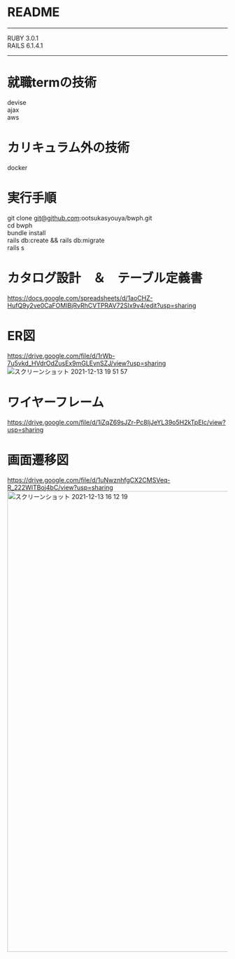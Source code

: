 # README
***
RUBY 3.0.1
<br>
RAILS 6.1.4.1
***
# 就職termの技術  
devise  
ajax  
aws
# カリキュラム外の技術  
docker
# 実行手順
git clone git@github.com:ootsukasyouya/bwph.git  
cd bwph  
bundle install  
rails db:create && rails db:migrate  
rails s
# カタログ設計　＆　テーブル定義書
https://docs.google.com/spreadsheets/d/1aoCHZ-HufQ9y2ve0CaFOMIBjRvRhCVTPRAV72SIx9v4/edit?usp=sharing
# ER図
https://drive.google.com/file/d/1rWb-7u5vkd_HVdrOdZusEx9mGLEvnSZJ/view?usp=sharing
![スクリーンショット 2021-12-13 19 51 57](https://user-images.githubusercontent.com/87816144/145799591-ab7319db-89b9-47b7-9881-51eefcc00220.png)




# ワイヤーフレーム
https://drive.google.com/file/d/1iZqZ69sJZr-Pc8IjJeYL39o5H2kTpEIc/view?usp=sharing
# 画面遷移図
https://drive.google.com/file/d/1uNwznhfgCX2CMSVeq-R_222WITBoj4bC/view?usp=sharing
<img width="1053" alt="スクリーンショット 2021-12-13 16 12 19" src="https://user-images.githubusercontent.com/87816144/145768094-80f71469-0d77-4f62-847e-7e91ff8706e1.png">

